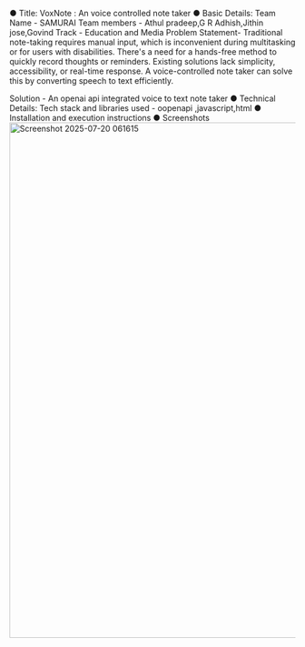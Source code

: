 ●	Title: VoxNote : An voice controlled note taker
●	Basic Details: 
Team Name - SAMURAI
Team members - Athul pradeep,G R Adhish,Jithin jose,Govind
Track - Education and Media
Problem Statement- Traditional note-taking requires manual input, which is inconvenient during multitasking or for users with disabilities.
There's a need for a hands-free method to quickly record thoughts or reminders.
Existing solutions lack simplicity, accessibility, or real-time response.
A voice-controlled note taker can solve this by converting speech to text efficiently.

Solution - An openai api integrated voice to text note taker
●	Technical Details: Tech stack and libraries used - oopenapi ,javascript,html
●	Installation and execution instructions 
●	Screenshots 
<img width="1894" height="906" alt="Screenshot 2025-07-20 061615" src="https://github.com/user-attachments/assets/cd9b1bda-00ea-4701-a1ee-c4b8bf172d34" />
